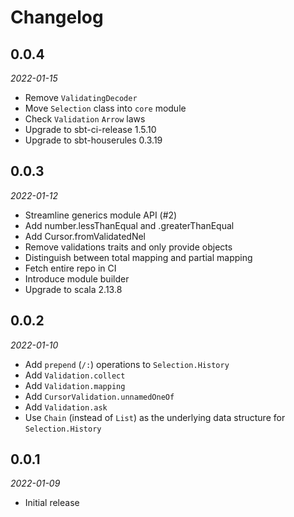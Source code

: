# Changelog

## 0.0.4

_2022-01-15_

* Remove `ValidatingDecoder`
* Move `Selection` class into `core` module
* Check `Validation` `Arrow` laws
* Upgrade to sbt-ci-release 1.5.10
* Upgrade to sbt-houserules 0.3.19

## 0.0.3

_2022-01-12_

* Streamline generics module API (#2)
* Add number.lessThanEqual and .greaterThanEqual
* Add Cursor.fromValidatedNel
* Remove validations traits and only provide objects
* Distinguish between total mapping and partial mapping
* Fetch entire repo in CI
* Introduce module builder
* Upgrade to scala 2.13.8

## 0.0.2

_2022-01-10_

* Add `prepend` (`/:`) operations to `Selection.History`
* Add `Validation.collect`
* Add `Validation.mapping`
* Add `CursorValidation.unnamedOneOf`
* Add `Validation.ask`
* Use `Chain` (instead of `List`) as the underlying data structure for `Selection.History`

## 0.0.1

_2022-01-09_

* Initial release